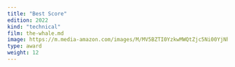 ```yaml
---
title: "Best Score"
edition: 2022
kind: "technical"
film: the-whale.md
image: https://m.media-amazon.com/images/M/MV5BZTI0YzkwMWQtZjc5Ni00YjNhLWFhMDgtOTU2MTgxNmNhMzI2XkEyXkFqcGdeQXVyMDM2NDM2MQ@@._V1_FMjpg_UX1024_.jpg
type: award
weight: 12
---
```

